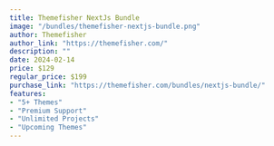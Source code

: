 ```yaml
---
title: Themefisher NextJs Bundle
image: "/bundles/themefisher-nextjs-bundle.png"
author: Themefisher
author_link: "https://themefisher.com/"
description: ""
date: 2024-02-14
price: $129
regular_price: $199
purchase_link: "https://themefisher.com/bundles/nextjs-bundle/"
features:
- "5+ Themes"
- "Premium Support"
- "Unlimited Projects"
- "Upcoming Themes"
---
```

